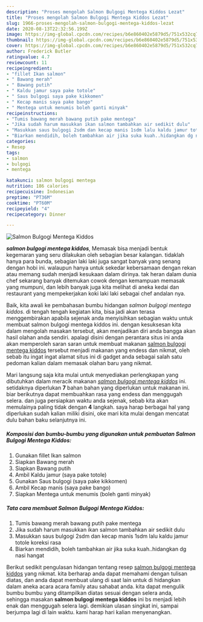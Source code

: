 ```yaml
---
description: "Proses mengolah Salmon Bulgogi Mentega Kiddos Lezat"
title: "Proses mengolah Salmon Bulgogi Mentega Kiddos Lezat"
slug: 1966-proses-mengolah-salmon-bulgogi-mentega-kiddos-lezat
date: 2020-08-13T22:32:56.199Z
image: https://img-global.cpcdn.com/recipes/b6e860402e5879d5/751x532cq70/salmon-bulgogi-mentega-kiddos-foto-resep-utama.jpg
thumbnail: https://img-global.cpcdn.com/recipes/b6e860402e5879d5/751x532cq70/salmon-bulgogi-mentega-kiddos-foto-resep-utama.jpg
cover: https://img-global.cpcdn.com/recipes/b6e860402e5879d5/751x532cq70/salmon-bulgogi-mentega-kiddos-foto-resep-utama.jpg
author: Frederick Butler
ratingvalue: 4.7
reviewcount: 11
recipeingredient:
- "fillet Ikan salmon"
- " Bawang merah"
- " Bawang putih"
- " Kaldu jamur saya pake totole"
- " Saus bulgogi saya pake kikkomen"
- " Kecap manis saya pake bango"
- " Mentega untuk menumis boleh ganti minyak"
recipeinstructions:
- "Tumis bawang merah bawang putih pake mentega"
- "Jika sudah harum masukkan ikan salmon tambahkan air sedikit dulu"
- "Masukkan saus bulgogi 2sdm dan kecap manis 1sdm lalu kaldu jamur totole koreksi rasa"
- "Biarkan mendidih, boleh tambahkan air jika suka kuah..hidangkan dg nasi hangat"
categories:
- Resep
tags:
- salmon
- bulgogi
- mentega

katakunci: salmon bulgogi mentega 
nutrition: 186 calories
recipecuisine: Indonesian
preptime: "PT36M"
cooktime: "PT60M"
recipeyield: "4"
recipecategory: Dinner

---
```



![Salmon Bulgogi Mentega Kiddos](https://img-global.cpcdn.com/recipes/b6e860402e5879d5/751x532cq70/salmon-bulgogi-mentega-kiddos-foto-resep-utama.jpg)

<b><i>salmon bulgogi mentega kiddos</i></b>, Memasak bisa menjadi bentuk kegemaran yang seru dilakukan oleh sebagian besar kalangan. tidaklah hanya para bunda, sebagian laki laki juga sangat banyak yang senang dengan hobi ini. walaupun hanya untuk sekedar kebersamaan dengan rekan atau memang sudah menjadi kesukaan dalam dirinya. tak heran dalam dunia chef sekarang banyak ditemukan cowok dengan kemampuan memasak yang mumpuni, dan lebih banyak juga kita melihat di aneka kedai dan restaurant yang mempekerjakan koki laki laki sebagai chef andalan nya.



Baik, kita awali ke pembahasan bumbu hidangan <i>salmon bulgogi mentega kiddos</i>. di tengah tengah kegiatan kita, bisa jadi akan terasa menggembirakan apabila sejenak anda menyisihkan sebagian waktu untuk membuat salmon bulgogi mentega kiddos ini. dengan kesuksesan kita dalam mengolah masakan tersebut, akan menjadikan diri anda bangga akan hasil olahan anda sendiri. apalagi disini dengan perantara situs ini anda akan memperoleh saran saran untuk membuat makanan <u>salmon bulgogi mentega kiddos</u> tersebut menjadi makanan yang endess dan nikmat, oleh sebab itu ingat ingat alamat situs ini di gadget anda sebagai salah satu pedoman kalian dalam memasak olahan baru yang nikmat.


Mari langsung saja kita mulai untuk menyediakan perlengkapan yang dibutuhkan dalam meracik makanan <u><i>salmon bulgogi mentega kiddos</i></u> ini. setidaknya diperlukan <b>7</b> bahan bahan yang diperlukan untuk makanan ini. biar berikutnya dapat membuahkan rasa yang endess dan menggugah selera. dan juga persiapkan waktu anda sejenak, sebab kita akan memulainya paling tidak dengan <b>4</b> langkah. saya harap berbagai hal yang diperlukan sudah kalian miliki disini, oke mari kita mulai dengan mencatat dulu bahan baku selanjutnya ini.

<!--inarticleads1-->

##### Komposisi dan bumbu-bumbu yang digunakan untuk pembuatan Salmon Bulgogi Mentega Kiddos:

1. Gunakan fillet Ikan salmon
1. Siapkan  Bawang merah
1. Siapkan  Bawang putih
1. Ambil  Kaldu jamur (saya pake totole)
1. Gunakan  Saus bulgogi (saya pake kikkomen)
1. Ambil  Kecap manis (saya pake bango)
1. Siapkan  Mentega untuk menumis (boleh ganti minyak)




<!--inarticleads2-->

##### Tata cara membuat Salmon Bulgogi Mentega Kiddos:

1. Tumis bawang merah bawang putih pake mentega
1. Jika sudah harum masukkan ikan salmon tambahkan air sedikit dulu
1. Masukkan saus bulgogi 2sdm dan kecap manis 1sdm lalu kaldu jamur totole koreksi rasa
1. Biarkan mendidih, boleh tambahkan air jika suka kuah..hidangkan dg nasi hangat




Berikut sedikit pengulasan hidangan tentang resep <u>salmon bulgogi mentega kiddos</u> yang nikmat. kita berharap anda dapat memahami dengan tulisan diatas, dan anda dapat membuat ulang di saat lain untuk di hidangkan dalam aneka acara acara family atau sahabat anda. kita dapat mengulik bumbu bumbu yang ditampilkan diatas sesuai dengan selera anda, sehingga masakan <b>salmon bulgogi mentega kiddos</b> ini bs menjadi lebih enak dan menggugah selera lagi. demikian ulasan singkat ini, sampai berjumpa lagi di lain waktu. kami harap hari kalian menyenangkan.

